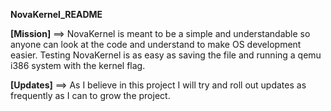 **NovaKernel_README**




**[Mission]** ==>
NovaKernel is meant to be a simple and understandable so anyone can look at the code and understand to make OS development easier.
Testing NovaKernel is as easy as saving the file and running a qemu i386 system with the kernel flag.

**[Updates]** ==>
As I believe in this project I will try and roll out updates as frequently as I can to grow the project.

